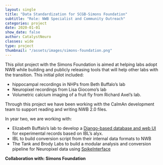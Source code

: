 ```yaml
---
layout: single
title: "Data Standardization for SCGB-Simons Foundation"
subtitle: "Role: NWB Specialist and Community Outreach"
categories: project
date: 2020-01-01
show_date: false
author: CatalystNeuro
classes: wide
type: project
thumbnail: "/assets/images/simons-foundation.png"
---
```


This pilot project with the Simons Foundation is aimed at helping labs adopt NWB while building and publicly releasing tools that will help other labs with the transition. This initial pilot included:
- hippocampal recordings in NHPs from Beth Buffalo’s lab
- Neuropixel recordings from Lisa Giocomo’s lab
- Volumetric calcium imaging of a fruit fly from Richard Axel’s lab.

Through this project we have been working with the CaImAn development team to support reading and writing NWB 2.0 files.

In year two, we are working with:
- Elizabeth Buffalo’s lab to develop a [Django-based database and web UI](https://github.com/catalystneuro/buffalo_db/tree/master) for experimental records based on IBL’s alyx.
- IBL to build conversion script from their internal data formats to NWB
- The Tank and Brody Labs to build a modular analysis and conversion pipeline for Neuropixel data using [SpikeInterface](https://spikeinterface.readthedocs.io/en/latest/)

<strong>Collaboration with: Simons Foundation<strong>